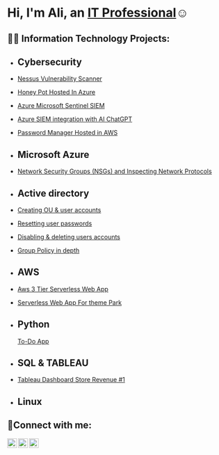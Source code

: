 <h1>Hi, I'm Ali, an <a href="https://linkedin.com/in/Josh">IT Professional</a>☺</h1>

<h2>👨‍💻 Information Technology Projects:</h2>

- <b>Cybersecurity</b>
   --------------
- [Nessus Vulnerability Scanner](https://github.com/ali0999109/nessus)                                        
- [Honey Pot Hosted In Azure](https://github.com/ali0999109/Honeypot)
- [Azure Microsoft Sentinel SIEM](https://github.com/ali0999109/Microsoft)
- [Azure SIEM integration with AI ChatGPT](https://github.com/ali0999109/chatgpt)
- [Password Manager Hosted in AWS](https://github.com/ali0999109/Password)
- <b>Microsoft Azure</b>
   ----------
- [Network Security Groups (NSGs) and Inspecting Network Protocols](https://github.com/ali0999109/configure-ad)
  
 
 -  <b>Active directory</b>
     -------------------
 - [Creating OU & user accounts](https://github.com/ali0999109/New-users)
 - [Resetting user passwords  ](https://github.com/ali0999109/userpassword)
 - [Disabling & deleting users accounts ](https://github.com/ali0999109/Disabling)
 - [Group Policy in depth](https://github.com/ali0999109/CreatingGroupPolicy)

 
- <b>AWS</b>
  ----------
- [Aws 3 Tier Serverless Web App](https://github.com/ali0999109/amplify)
- [Serverless Web App For theme Park](https://github.com/ali0999109/Themepark)

- <b>Python</b>
   ---------
  [To-Do App](https://github.com/ali0999109/todo-app)

- <b>SQL & TABLEAU</b>
   ------
 - [Tableau Dashboard Store Revenue #1](https://github.com/ali0999109/Tableau1)

- <b>Linux</b>
   --------

             
 

<h2>🤳Connect with me:</h2>


[<img align="left" alt="Josh | Twitter" width="22px" src="https://cdn.jsdelivr.net/npm/simple-icons@v3/icons/twitter.svg" />][twitter]
[<img align="left" alt="Josh | LinkedIn" width="22px" src="https://cdn.jsdelivr.net/npm/simple-icons@v3/icons/linkedin.svg" />][linkedin]
[<img align="left" alt="Josh | Instagram" width="22px" src="https://cdn.jsdelivr.net/npm/simple-icons@v3/icons/instagram.svg" />][instagram]

[twitter]: https://twitter.com/Josh
[instagram]: https://www.instagram.com/Josh
[linkedin]: https://linkedin.com/in/Josh
